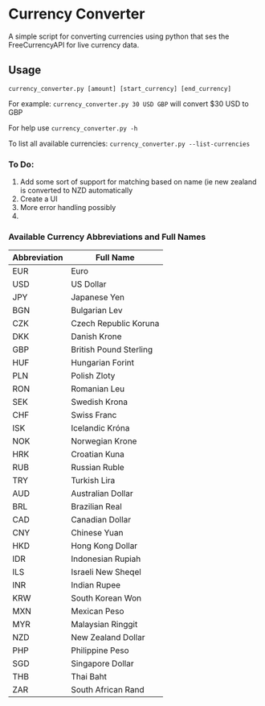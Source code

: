 # Currency Converter

A simple script for converting currencies using python that ses the FreeCurrencyAPI for live currency data.

## Usage
`currency_converter.py [amount] [start_currency] [end_currency]`

For example: `currency_converter.py 30 USD GBP` will convert $30 USD to GBP

For help use `currency_converter.py -h` 

To list all available currencies: `currency_converter.py --list-currencies`

### To Do:
1) Add some sort of support for matching based on name (ie new zealand is converted to NZD automatically
2) Create a UI
3) More error handling possibly
4)

### Available Currency Abbreviations and Full Names
| Abbreviation | Full Name |
|---|---|
| EUR | Euro |
| USD | US Dollar |
| JPY | Japanese Yen |
| BGN | Bulgarian Lev |
| CZK | Czech Republic Koruna |
| DKK | Danish Krone |
| GBP | British Pound Sterling |
| HUF | Hungarian Forint |
| PLN | Polish Zloty |
| RON | Romanian Leu |
| SEK | Swedish Krona |
| CHF | Swiss Franc |
| ISK | Icelandic Króna |
| NOK | Norwegian Krone |
| HRK | Croatian Kuna |
| RUB | Russian Ruble |
| TRY | Turkish Lira |
| AUD | Australian Dollar |
| BRL | Brazilian Real |
| CAD | Canadian Dollar |
| CNY | Chinese Yuan |
| HKD | Hong Kong Dollar |
| IDR | Indonesian Rupiah |
| ILS | Israeli New Sheqel |
| INR | Indian Rupee |
| KRW | South Korean Won |
| MXN | Mexican Peso |
| MYR | Malaysian Ringgit |
| NZD | New Zealand Dollar |
| PHP | Philippine Peso |
| SGD | Singapore Dollar |
| THB | Thai Baht |
| ZAR | South African Rand |